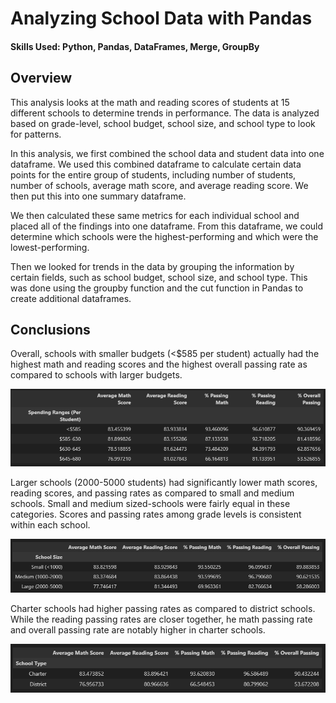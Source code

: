 # Analyzing School Data with Pandas
#### Skills Used: Python, Pandas, DataFrames, Merge, GroupBy

## Overview

This analysis looks at the math and reading scores of students at 15 different schools to determine trends in performance. The data is analyzed based on grade-level, school budget, school size, and school type to look for patterns.

In this analysis, we first combined the school data and student data into one dataframe. We used this combined dataframe to calculate certain data points for the entire group of students, including number of students, number of schools, average math score, and average reading score.  We then put this into one summary dataframe.

We then calculated these same metrics for each individual school and placed all of the findings into one dataframe. From this dataframe, we could determine which schools were the highest-performing and which were the lowest-performing.

Then we looked for trends in the data by grouping the information by certain fields, such as school budget, school size, and school type. This was done using the groupby function and the cut function in Pandas to create additional dataframes.

## Conclusions

Overall, schools with smaller budgets (<$585 per student) actually had the highest math and reading scores and the highest overall passing rate as compared to schools with larger budgets.

![plot](PyCitySchools/Images/results_by_spending.png)

Larger schools (2000-5000 students) had significantly lower math scores, reading scores, and passing rates as compared to small and medium schools. Small and medium sized-schools were fairly equal in these categories. Scores and passing rates among grade levels is consistent within each school.

![plot](PyCitySchools/Images/results_by_size.png)

Charter schools had higher passing rates as compared to district schools. While the reading passing rates are closer together, he math passing rate and overall passing rate are notably higher in charter schools.  

![plot](PyCitySchools/Images/results_by_type.png)